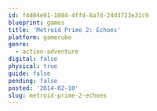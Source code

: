 ```yaml
---
id: f4d04e91-1084-4ffd-8a7d-24d3723e31c9
blueprint: games
title: 'Metroid Prime 2: Echoes'
platform: gamecube
genre:
  - action-adventure
digital: false
physical: true
guide: false
pending: false
posted: '2014-02-10'
slug: metroid-prime-2-echoes
---
```

